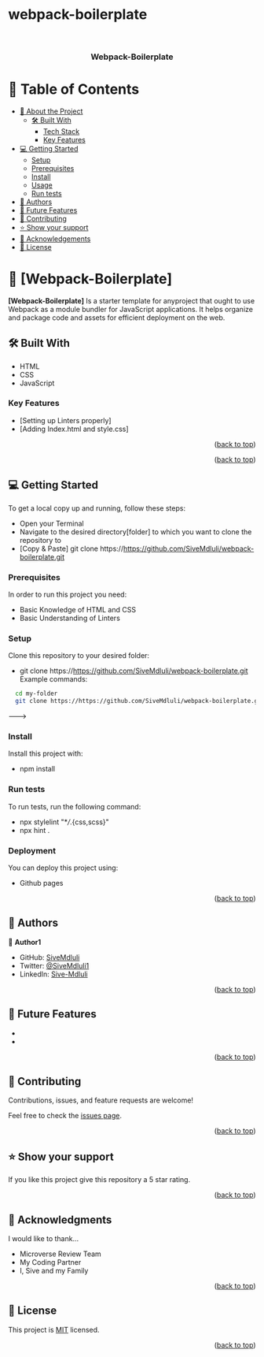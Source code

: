 # webpack-boilerplate

<a name="readme-top"></a>

<div align="center">
  <br/>

  <h3><b>Webpack-Boilerplate</b></h3>

</div>

# 📗 Table of Contents

- [📖 About the Project](#about-project)
  - [🛠 Built With](#built-with)
    - [Tech Stack](#tech-stack)
    - [Key Features](#key-features)
- [💻 Getting Started](#getting-started)
  - [Setup](#setup)
  - [Prerequisites](#prerequisites)
  - [Install](#install)
  - [Usage](#usage)
  - [Run tests](#run-tests)
- [👥 Authors](#authors)
- [🔭 Future Features](#future-features)
- [🤝 Contributing](#contributing)
- [⭐️ Show your support](#support)
- [🙏 Acknowledgements](#acknowledgements)
- [📝 License](#license)

# 📖 [Webpack-Boilerplate] <a name="about-project"></a>

**[Webpack-Boilerplate]** Is a starter template for anyproject that ought to use Webpack as a module bundler for JavaScript applications. It helps organize and package code and assets for efficient deployment on the web.

## 🛠 Built With <a name="built-with"></a>

- HTML
- CSS
- JavaScript

<!-- Features -->

### Key Features <a name="key-features"></a>

- [Setting up Linters properly]
- [Adding Index.html and style.css]

<p align="right">(<a href="#readme-top">back to top</a>)</p>

<!-- LIVE DEMO -->

<p align="right">(<a href="#readme-top">back to top</a>)</p>

## 💻 Getting Started <a name="getting-started"></a>

To get a local copy up and running, follow these steps:

- Open your Terminal
- Navigate to the desired directory[folder] to which you want to clone the repository to
- [Copy & Paste] git clone https://https://github.com/SiveMdluli/webpack-boilerplate.git

### Prerequisites

In order to run this project you need:

- Basic Knowledge of HTML and CSS
- Basic Understanding of Linters

### Setup

Clone this repository to your desired folder:

- git clone https://https://github.com/SiveMdluli/webpack-boilerplate.git
  Example commands:

```sh
  cd my-folder
  git clone https://https://github.com/SiveMdluli/webpack-boilerplate.git
```

--->

### Install

Install this project with:

- npm install

### Run tests

To run tests, run the following command:

- npx stylelint "\*_/_.{css,scss}"
- npx hint .

### Deployment

You can deploy this project using:

- Github pages

<p align="right">(<a href="#readme-top">back to top</a>)</p>

<!-- AUTHORS -->

## 👥 Authors <a name="authors"></a>

👤 **Author1**

- GitHub: [SiveMdluli](https://github.com/SiveMdluli)
- Twitter: [@SiveMdluli1](https://twitter.com/SiveMdluli1)
- LinkedIn: [Sive-Mdluli](https://linkedin.com/in/Sive-Mdluli)

<p align="right">(<a href="#readme-top">back to top</a>)</p>

## 🔭 Future Features <a name="future-features"></a>

-
-

<p align="right">(<a href="#readme-top">back to top</a>)</p>

## 🤝 Contributing <a name="contributing"></a>

Contributions, issues, and feature requests are welcome!

Feel free to check the [issues page](../../issues/).

<p align="right">(<a href="#readme-top">back to top</a>)</p>

## ⭐️ Show your support <a name="support"></a>

If you like this project give this repository a 5 star rating.

<p align="right">(<a href="#readme-top">back to top</a>)</p>

<!-- ACKNOWLEDGEMENTS -->

## 🙏 Acknowledgments <a name="acknowledgements"></a>

I would like to thank...

- Microverse Review Team
- My Coding Partner
- I, Sive and my Family

<p align="right">(<a href="#readme-top">back to top</a>)</p>

## 📝 License <a name="license"></a>

This project is [MIT](./LICENSE) licensed.

<p align="right">(<a href="#readme-top">back to top</a>)</p>

